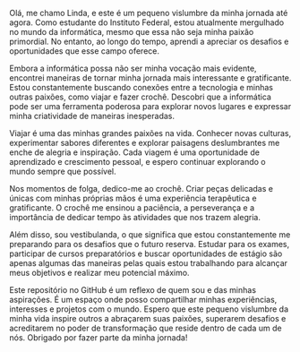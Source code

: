 Olá, me chamo Linda, e este é um pequeno vislumbre da minha jornada até agora. Como estudante do Instituto Federal, estou atualmente mergulhado no mundo da informática, mesmo que essa não seja minha paixão primordial. No entanto, ao longo do tempo, aprendi a apreciar os desafios e oportunidades que esse campo oferece.

Embora a informática possa não ser minha vocação mais evidente, encontrei maneiras de tornar minha jornada mais interessante e gratificante. Estou constantemente buscando conexões entre a tecnologia e minhas outras paixões, como viajar e fazer crochê. Descobri que a informática pode ser uma ferramenta poderosa para explorar novos lugares e expressar minha criatividade de maneiras inesperadas.

Viajar é uma das minhas grandes paixões na vida. Conhecer novas culturas, experimentar sabores diferentes e explorar paisagens deslumbrantes me enche de alegria e inspiração. Cada viagem é uma oportunidade de aprendizado e crescimento pessoal, e espero continuar explorando o mundo sempre que possível.

Nos momentos de folga, dedico-me ao crochê. Criar peças delicadas e únicas com minhas próprias mãos é uma experiência terapêutica e gratificante. O crochê me ensinou a paciência, a perseverança e a importância de dedicar tempo às atividades que nos trazem alegria.

Além disso, sou vestibulanda, o que significa que estou constantemente me preparando para os desafios que o futuro reserva. Estudar para os exames, participar de cursos preparatórios e buscar oportunidades de estágio são apenas algumas das maneiras pelas quais estou trabalhando para alcançar meus objetivos e realizar meu potencial máximo.

Este repositório no GitHub é um reflexo de quem sou e das minhas aspirações. É um espaço onde posso compartilhar minhas experiências, interesses e projetos com o mundo. Espero que este pequeno vislumbre da minha vida inspire outros a abraçarem suas paixões, superarem desafios e acreditarem no poder de transformação que reside dentro de cada um de nós. Obrigado por fazer parte da minha jornada!
